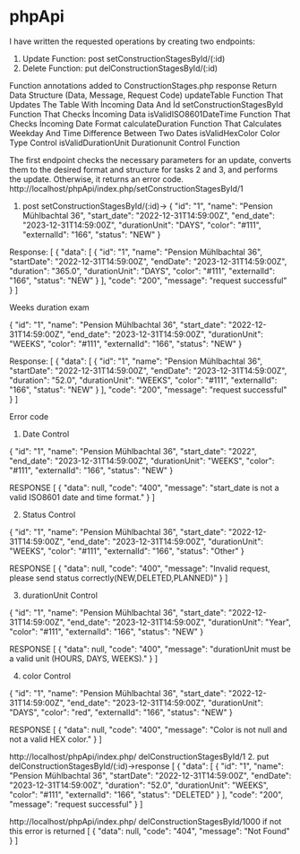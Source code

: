 # phpApi
I have written the requested operations by creating two endpoints:
1.	Update Function:
post setConstructionStagesById/(:id) 
2.	Delete Function:
put  delConstructionStagesById/(:id)


Function annotations added to ConstructionStages.php
response	Return Data Structure (Data, Message, Request Code)
updateTable	Function That Updates The Table With İncoming Data And İd
setConstructionStagesById	Function That Checks İncoming Data
isValidISO8601DateTime	Function That Checks İncoming Date Format
calculateDuration	Function That Calculates Weekday And Time Difference Between Two Dates
isValidHexColor
	Color Type Control
isValidDurationUnit
	Durationunit Control Function

The first endpoint checks the necessary parameters for an update, converts them to the desired format and structure for tasks 2 and 3, and performs the update. Otherwise, it returns an error code.
http://localhost/phpApi/index.php/setConstructionStagesById/1
1.	post setConstructionStagesById/(:id)->
{
"id": "1",
"name": "Pension Mühlbachtal 36",
"start_date": "2022-12-31T14:59:00Z",
"end_date": "2023-12-31T14:59:00Z",
"durationUnit": "DAYS",
"color": "#111",
"externalId": "166",
"status": "NEW"
}

Response:
[
    {
        "data": [
            {
                "id": "1",
                "name": "Pension Mühlbachtal 36",
                "startDate": "2022-12-31T14:59:00Z",
                "endDate": "2023-12-31T14:59:00Z",
                "duration": "365.0",
                "durationUnit": "DAYS",
                "color": "#111",
                "externalId": "166",
                "status": "NEW"
            }
        ],
        "code": "200",
        "message": "request successful"
    }
]

Weeks duration exam

{
"id": "1",
"name": "Pension Mühlbachtal 36",
"start_date": "2022-12-31T14:59:00Z",
"end_date": "2023-12-31T14:59:00Z",
"durationUnit": "WEEKS",
"color": "#111",
"externalId": "166",
"status": "NEW"
}

Response:
[
    {
        "data": [
            {
                "id": "1",
                "name": "Pension Mühlbachtal 36",
                "startDate": "2022-12-31T14:59:00Z",
                "endDate": "2023-12-31T14:59:00Z",
                "duration": "52.0",
                "durationUnit": "WEEKS",
                "color": "#111",
                "externalId": "166",
                "status": "NEW"
            }
        ],
        "code": "200",
        "message": "request successful"
    }
]

Error code 
1.	  Date Control 

{
"id": "1",
"name": "Pension Mühlbachtal 36",
"start_date": "2022",
"end_date": "2023-12-31T14:59:00Z",
"durationUnit": "WEEKS",
"color": "#111",
"externalId": "166",
"status": "NEW"
}

RESPONSE
[
    {
        "data": null,
        "code": "400",
        "message": "start_date is not a valid ISO8601 date and time format."
    }
]

2.	Status Control

{
"id": "1",
"name": "Pension Mühlbachtal 36",
"start_date": "2022-12-31T14:59:00Z",
"end_date": "2023-12-31T14:59:00Z",
"durationUnit": "WEEKS",
"color": "#111",
"externalId": "166",
"status": "Other"
}

RESPONSE
[
    {
        "data": null,
        "code": "400",
        "message": "Invalid request, please send status correctly(NEW,DELETED,PLANNED)"
    }
]

3.	durationUnit Control

{
"id": "1",
"name": "Pension Mühlbachtal 36",
"start_date": "2022-12-31T14:59:00Z",
"end_date": "2023-12-31T14:59:00Z",
"durationUnit": "Year",
"color": "#111",
"externalId": "166",
"status": "NEW"
}

RESPONSE
[
    {
        "data": null,
        "code": "400",
        "message": "durationUnit must be a valid unit (HOURS, DAYS, WEEKS)."
    }
]

4.	color Control

{
"id": "1",
"name": "Pension Mühlbachtal 36",
"start_date": "2022-12-31T14:59:00Z",
"end_date": "2023-12-31T14:59:00Z",
"durationUnit": "DAYS",
"color": "red",
"externalId": "166",
"status": "NEW"
}

RESPONSE
[
    {
        "data": null,
        "code": "400",
        "message": "Color is not null and not a valid HEX color."
    }
]

http://localhost/phpApi/index.php/ delConstructionStagesById/1
2.	put  delConstructionStagesById/(:id)->response
[
    {
        "data": [
            {
                "id": "1",
                "name": "Pension Mühlbachtal 36",
                "startDate": "2022-12-31T14:59:00Z",
                "endDate": "2023-12-31T14:59:00Z",
                "duration": "52.0",
                "durationUnit": "WEEKS",
                "color": "#111",
                "externalId": "166",
                "status": "DELETED"
            }
        ],
        "code": "200",
        "message": "request successful"
    }
]

http://localhost/phpApi/index.php/ delConstructionStagesById/1000
if not this error is returned
[
    {
        "data": null,
        "code": "404",
        "message": "Not Found"
    }
]




